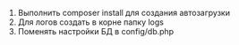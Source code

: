 1. Выполнить composer install для создания автозагрузки
2. Для логов создать в корне папку logs
3. Поменять настройки БД в config/db.php
